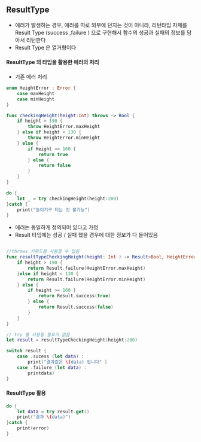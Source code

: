 ## ResultType
- 에러가 발생하는 경우, 에러를 따로 외부에 던지는 것이 아니라, 리턴타입 자체를 Result Type (success ,failure ) 으로 구현해서 함수의 성공과 실패의 정보를 담아서 리턴한다
- Result Type 은 열거형이다
 #### ResultType 의 타입을 활용한 에러의 처리
 - 기존 에러 처리
```swift
enum HeightError : Error {
	case maxHeight
	case minHeight
}

func checkingHeight(height:Int) throws -> Bool {
	if height > 190 {
		throw HeightError.maxHeight
	} else if height < 130 {
		throw HeightError.minHeight
	} else {
		if Height >= 160 {
			return true
		} else {
			return false
		}
	}
}

do {
	let _ = try checkingHeight(height:200)
}catch {
	print("놀이기구 타는 것 불가능")
}
```

- 에러는 동일하게 정의되어 있다고 가정
- Result 타입에는 성공 / 실패 했을 경우에 대한 정보가 다 들어있음
```swift

//throws 키워드를 사용할 수 없음 
func resultTypeCheckingHeight(height: Int ) -> Result<Bool, HeightError> {
	if height > 190 {
		return Result.failure(HeightError.maxHeight)
	}else if height < 130 {
		return Result.failure(HeightError.minHeight)
	} else {
		if height >= 160 }
			return Result.success(true)
		} else {
			return Result.success(false)
		}
	}
}

// try 를 사용할 필요가 없음
let result = resultTypeCheckingHeight(height:200)

switch result {
	case .sucess (let data) :
		print("결과값은 \(data) 입니다" )
	case .failure (let data) :
		printdata)
}
```

#### ResultType 활용
```swift
do {
	let data = try result.get()
	print("결과 \(data)")
}catch {
	print(error)
}
```